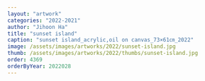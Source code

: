 ```yaml
---
layout: "artwork"
categories: "2022-2021"
author: "Jihoon Ha"
title: "sunset island"
caption: "sunset island_acrylic,oil on canvas_73×61㎝_2022"
image: /assets/images/artworks/2022/sunset-island.jpg
thumb: /assets/images/artworks/2022/thumbs/sunset-island.jpg
order: 4369
orderByYear: 2022028
---
```


